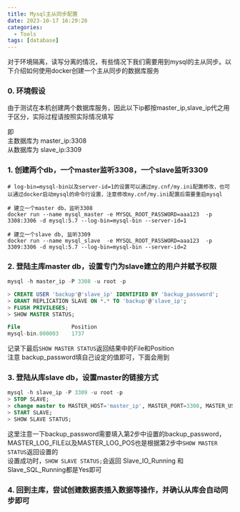 ```yaml
---
title: Mysql主从同步配置
date: 2023-10-17 16:29:28
categories:
  - Tools
tags: [database]
---
```



对于环境隔离，读写分离的情况，有些情况下我们需要用到mysql的主从同步。以下介绍如何使用docker创建一个主从同步的数据库服务<!-- more -->

### 0. 环境假设
由于测试在本机创建两个数据库服务，因此以下ip都按master_ip,slave_ip代之用于区分，实际过程请按照实际情况填写

即   
主数据库为 master_ip:3308  
从数据库为 slave_ip:3309

### 1. 创建两个db，一个master监听3308，一个slave监听3309
```shell
# log-bin=mysql-bin以及server-id=1的设置可以通过my.cnf/my.ini配置修改，也可以通过docker启动mysql的命令行设置，注意修改my.cnf/my.ini配置后需要重启mysql

# 建立一个master db，监听3308
docker run --name mysql_master -e MYSQL_ROOT_PASSWORD=aaa123  -p 3308:3306 -d mysql:5.7 --log-bin=mysql-bin --server-id=1

# 建立一个slave db, 监听3309
docker run --name mysql_slave  -e MYSQL_ROOT_PASSWORD=aaa123  -p 3309:3306 -d mysql:5.7 --log-bin=mysql-bin --server-id=2
```

### 2. 登陆主库master db，设置专门为slave建立的用户并赋予权限

```sql
mysql -h master_ip -P 3308 -u root -p 

> CREATE USER 'backup'@'slave_ip' IDENTIFIED BY 'backup_password';
> GRANT REPLICATION SLAVE ON *.* TO 'backup'@'slave_ip';
> FLUSH PRIVILEGES;
> SHOW MASTER STATUS;

File                Position
mysql-bin.000003	1737			
```
记录下最后`SHOW MASTER STATUS`返回结果中的File和Position  
注意 backup_password填自己设定的值即可，下面会用到


### 3. 登陆从库slave db，设置master的链接方式
```sql
mysql -h slave_ip -P 3309 -u root -p 
> STOP SLAVE;
> change master to MASTER_HOST='master_ip', MASTER_PORT=3308, MASTER_USER='backup',MASTER_PASSWORD='backup_password',MASTER_LOG_FILE='mysql-bin.000003',MASTER_LOG_POS=1737;
> START SLAVE;
> SHOW SLAVE STATUS;

```
这里注意一下backup_password需要填入第2步中设置的backup_password，MASTER_LOG_FILE以及MASTER_LOG_POS也是根据第2步中`SHOW MASTER STATUS`返回设置的  
设置成功时，`SHOW SLAVE STATUS;`会返回 Slave_IO_Running 和 Slave_SQL_Running都是Yes即可  


### 4. 回到主库，尝试创建数据表插入数据等操作，并确认从库会自动同步即可
